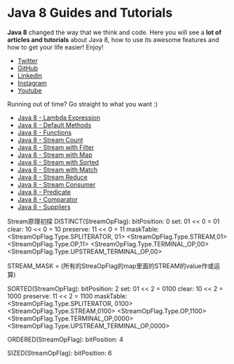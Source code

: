 # Java 8 Guides and Tutorials

**Java 8**  changed the way that we think and code. Here you will see a **lot of articles and tutorials**
about Java 8, how to use its awesome features and how to get your life easier! Enjoy!

- [Twitter](https://twitter.com/_alex_gama)
- [GitHub](https://github.com/alexandregama)
- [Linkedin](https://www.linkedin.com/in/alexandregama/)
- [Instagram](https://www.instagram.com/_alex_gama)
- [Youtube](https://www.youtube.com/channel/UCn09BXJXOCPLARsqNvxEFuw)

Running out of time?
Go straight to what you want :)

- [Java 8 - Lambda Expression](https://github.com/alexandregama/java8-guides-tutorials/blob/master/src/test/java/lambda/LambdaExpressionTest.java)
- [Java 8 - Default Methods](https://github.com/alexandregama/java8-guides-tutorials/blob/master/src/test/java/defaultmethod/DefaultMethodTest.java)
- [Java 8 - Functions](https://github.com/alexandregama/java8-guides-tutorials/tree/master/src/test/java/functions)
- [Java 8 - Stream Count](https://github.com/alexandregama/java8-guides-tutorials/blob/master/src/test/java/streams/StreamWithCountTest.java)
- [Java 8 - Stream with Filter](https://github.com/alexandregama/java8-guides-tutorials/blob/master/src/test/java/streams/StreamWithFilterTest.java)
- [Java 8 - Stream with Map](https://github.com/alexandregama/java8-guides-tutorials/blob/master/src/test/java/streams/StreamWithMapTest.java)
- [Java 8 - Stream with Sorted](https://github.com/alexandregama/java8-guides-tutorials/blob/master/src/test/java/streams/StreamWithSortedTest.java)
- [Java 8 - Stream with Match](https://github.com/alexandregama/java8-guides-tutorials/blob/master/src/test/java/streams/StreamWithMatchTest.java)
- [Java 8 - Stream Reduce](https://github.com/alexandregama/java8-guides-tutorials/blob/master/src/test/java/streams/StreamReduceTest.java)
- [Java 8 - Stream Consumer](https://github.com/alexandregama/java8-guides-tutorials/blob/master/src/test/java/consumer/ConsumerFunctionalInterfaceTest.java)
- [Java 8 - Predicate](https://github.com/alexandregama/java8-guides-tutorials/blob/master/src/test/java/predicate/PredicateFunctionalInterfaceTest.java)
- [Java 8 - Comparator](https://github.com/alexandregama/java8-guides-tutorials/blob/master/src/test/java/comparator/ComparatorFunctionalInterfaceTest.java)
- [Java 8 - Suppliers](https://github.com/alexandregama/java8-guides-tutorials/blob/master/src/test/java/suppliers/SupplierFunctionalInterfaceTest.java)



Stream原理初探
DISTINCT(StreamOpFlag): 
	bitPosition: 0
	set: 01 << 0  = 01
	clear: 10 << 0 = 10
	preserve: 11 << 0 = 11
	maskTable: <StreamOpFlag.Type.SPLITERATOR, 01>
				<StreamOpFlag.Type.STREAM,01>
				<StreamOpFlag.Type.OP,11>
				<StreamOpFlag.Type.TERMINAL_OP,00>
				<StreamOpFlag.Type.UPSTREAM_TERMINAL_OP,00>

STREAM_MASK = (所有的StreaOpFlag的map里面的STREAM的value作或运算)





SORTED(StreamOpFlag): 
	bitPosition: 2
	set: 01 << 2  = 0100
	clear: 10 << 2 = 1000
	preserve: 11 << 2 = 1100
	maskTable: <StreamOpFlag.Type.SPLITERATOR, 0100>
				<StreamOpFlag.Type.STREAM,0100>
				<StreamOpFlag.Type.OP,1100>
				<StreamOpFlag.Type.TERMINAL_OP,0000>
				<StreamOpFlag.Type.UPSTREAM_TERMINAL_OP,0000>

ORDERED(StreamOpFlag): 
	bitPosition: 4
	
SIZED(StreamOpFlag): 
	bitPosition: 6
